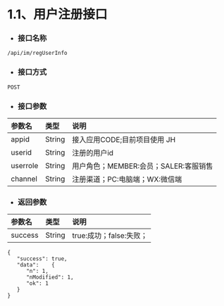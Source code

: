 # 1.1、用户注册接口

* ### 接口名称

```
/api/im/regUserInfo
```

* ### 接口方式

```
POST
```

* ### 接口参数

| 参数名 | 类型 | 说明 |
| :--- | :--- | :--- |
| appid | String | 接入应用CODE;目前项目使用 JH |
| userid | String | 注册的用户id |
| userrole | String | 用户角色；MEMBER:会员；SALER:客服销售 |
| channel | String | 注册渠道；PC:电脑端；WX:微信端 |

* ### 返回参数

| 参数名 | 类型 | 说明 |
| :--- | :--- | :--- |
| success | String | true:成功；false:失败； |

```
{
   "success": true,
   "data":    {
      "n": 1,
      "nModified": 1,
      "ok": 1
   }
}
```



